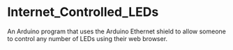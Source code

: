# Internet_Controlled_LEDs
An Arduino program that uses the Arduino Ethernet shield to allow someone to control any number of LEDs using their web browser.

